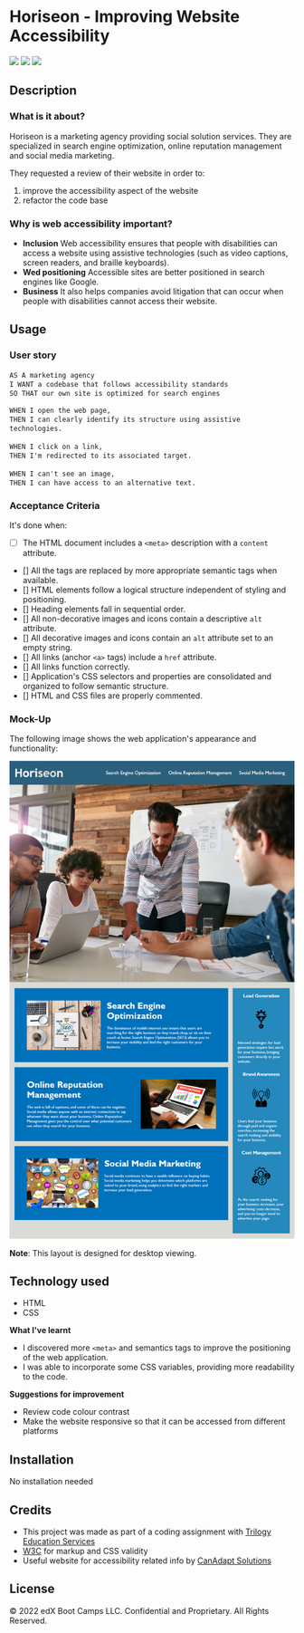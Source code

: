 
# Horiseon - Improving Website Accessibility  
![](https://img.shields.io/badge/html-HTML5-orange?logo=html5)
![](https://img.shields.io/badge/css-CSS3-%231572B6)
![](https://img.shields.io/w3c-validation/html?style=plastic&targetUrl=https%3A%2F%2Fsenseilein.github.io%2Fchallenge1-horiseon%2F)

## Description

### What is it about?
Horiseon is a marketing agency providing social solution services. They are specialized in search engine optimization, online reputation management and social media marketing.

They requested a review of their website in order to:
1. improve the accessibility aspect of the website
2. refactor the code base

### Why is web accessibility important?

- **Inclusion** Web accessibility ensures that people with disabilities can access a website using assistive technologies (such as video captions, screen readers, and braille keyboards).   
- **Wed positioning** Accessible sites are better positioned in search engines like Google.   
- **Business** It also helps companies avoid litigation that can occur when people with disabilities cannot access their website.

## Usage

### User story

```
AS A marketing agency  
I WANT a codebase that follows accessibility standards   
SO THAT our own site is optimized for search engines
```

```
WHEN I open the web page,   
THEN I can clearly identify its structure using assistive technologies. 

WHEN I click on a link,  
THEN I'm redirected to its associated target.

WHEN I can't see an image,  
THEN I can have access to an alternative text.

```

### Acceptance Criteria
It's done when:  
- [ ]  The HTML document includes a `<meta>` description with a `content` attribute.  
- [] All the tags are replaced by more appropriate semantic tags when available.  
- [] HTML elements follow a logical structure independent of styling and positioning.  
- [] Heading elements fall in sequential order.  
- [] All non-decorative images and icons contain a descriptive `alt` attribute.  
- [] All decorative images and icons contain an `alt` attribute set to an empty string.  
- [] All links (anchor `<a>` tags) include a `href` attribute.  
- [] All links function correctly.  
- [] Application's CSS selectors and properties are consolidated and organized to follow semantic structure.  
- [] HTML and CSS files are properly commented.  

### Mock-Up
The following image shows the web application's appearance and functionality:

![The Horiseon webpage includes a navigation bar, a header image, and cards with text and images at the bottom of the page.](Assets/01-html-css-git-challenge-demo.png)
 
**Note**: This layout is designed for desktop viewing.

## Technology used
- HTML  
- CSS

**What I've learnt**
- I discovered more `<meta>` and semantics tags to improve the positioning of the web application.  
- I was able to incorporate some CSS variables, providing more readability to the code.

**Suggestions for improvement**
- Review code colour contrast  
- Make the website responsive so that it can be accessed from different platforms

## Installation
No installation needed

## Credits
- This project was made as part of a coding assignment with [Trilogy Education Services](https://skillsforlife.edx.org/?utm_source=govuk)   
- [W3C](https://validator.w3.org/) for markup and CSS validity  
- Useful website for accessibility related info by [CanAdapt Solutions](https://www.davidmacd.com/blog/alternate-text-for-css-background-images.html)

## License 
© 2022 edX Boot Camps LLC. Confidential and Proprietary. All Rights Reserved.
